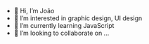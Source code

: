 - 👋 Hi, I’m João
- 👀 I’m interested in graphic design, UI design
- 🌱 I’m currently learning JavaScript
- 💞️ I’m looking to collaborate on ...

<!---
itzav4/itzav4 is a ✨ special ✨ repository because its `README.md` (this file) appears on your GitHub profile.
You can click the Preview link to take a look at your changes.
--->
